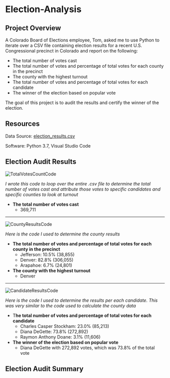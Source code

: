 # Election-Analysis

## Project Overview

A Colorado Board of Elections employee, Tom, asked me to use Python to iterate over a CSV file containing election results for a recent U.S. Congressional precinct in Colorado and report on the following:

- The total number of votes cast
- The total number of votes and percentage of total votes for each county in the precinct
- The county with the highest turnout
- The total number of votes and percentage of total votes for each candidate
- The winner of the election based on popular vote

The goal of this project is to audit the results and certify the winner of the election. 

## Resources
Data Source: [election_results.csv](https://github.com/kylebrumbaugh9/Election-Analysis/files/9947402/election_results.csv)

Software: Python 3.7, Visual Studio Code

## Election Audit Results



![TotalVotesCountCode](https://user-images.githubusercontent.com/114685724/200208755-89f06d12-8b61-4ab5-910d-2d5f944fc1a4.jpg)

_I wrote this code to loop over the entire .csv file to determine the total number of votes cast and attribute those votes to specific candidates and specific counties to look at turnout_

- **The total number of votes cast**
  - 369,711
-----------------------------------------------------------------------------------------------------------------------------------------------------------------------
![CountyResultsCode](https://user-images.githubusercontent.com/114685724/200209356-4d6cde02-014e-4091-8b42-36805fbd511c.jpg)

_Here is the code I used to determine the county results_

- **The total number of votes and percentage of total votes for each county in the precinct**
  - Jefferson: 10.5% (38,855)
  - Denver: 82.8% (306,055)
  - Arapahoe: 6.7% (24,801)
- **The county with the highest turnout**
  - Denver 
-----------------------------------------------------------------------------------------------------------------------------------------------------------------------
![CandidateResultsCode](https://user-images.githubusercontent.com/114685724/200209527-8a000b1b-ca53-4904-aeb0-0fc29168e465.jpg)

_Here is the code I used to determine the results per each candidate. This was very similar to the code used to calculate the county data_


- T**he total number of votes and percentage of total votes for each candidate**
  - Charles Casper Stockham: 23.0% (85,213)
  - Diana DeGette: 73.8% (272,892)
  - Raymon Anthony Doane: 3.1% (11,606)
- **The winner of the election based on popular vote**
  - Diana DeGette with 272,892 votes, which was 73.8% of the total vote
  
  
## Election Audit Summary




